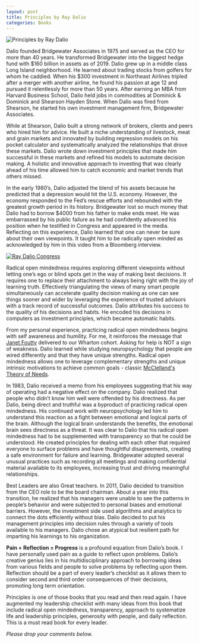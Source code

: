 ```yaml
---
layout: post
title: Principles by Ray Dalio
categories: Books
---
```


![Principles by Ray Dalio](https://raw.githubusercontent.com/uaj3/unmeshjagtap.github.io/master/images/principles.jpg)

Dalio founded Bridgewater Associates in 1975 and served as the CEO for more than 40 years. He transformed Bridgewater into the biggest hedge fund with $160 billion in assets as of 2019. Dalio grew up in a middle class Long Island neighborhood. He learned about trading stocks from golfers for whom he caddied. When his $300 investment in Northeast Airlines tripled after a merger with another airline, he found his passion at age 12 and pursued it relentlessly for more than 50 years. After earning an MBA from Harvard Business School, Dalio held jobs in commodities at Dominick & Dominick and Shearson Hayden Stone. When Dalio was fired from Shearson, he started his own investment management firm, Bridgewater Associates.

While at Shearson, Dalio built a strong network of brokers, clients and peers who hired him for advice. He built a niche understanding of livestock, meat and grain markets and innovated by building regression models on his pocket calculator and systematically analyzed the relationships that drove these markets. Dalio wrote down investment principles that made him successful in these markets and refined his models to automate decision making. A holistic and innovative approach to investing that was clearly ahead of his time allowed him to catch economic and market trends that others missed.

In the early 1980’s, Dalio adjusted the blend of his assets because he predicted that a depression would hit the U.S. economy. However, the economy responded to the Fed’s rescue efforts and rebounded with the greatest growth period in its history. Bridgewater lost so much money that Dalio had to borrow $4000 from his father to make ends meet. He was embarrassed by his public failure as he had confidently advanced his position when he testified in Congress and appeared in the media. Reflecting on this experience, Dalio learned that one can never be sure about their own viewpoints. It taught him to be radically open minded as acknowledged by him in this video from a Bloomberg interview.

[![Ray Dalio Congress](http://img.youtube.com/vi/ydqZkXYN8ZM/0.jpg)](https://www.youtube.com/watch?v=ydqZkXYN8ZM)

Radical open mindedness requires exploring different viewpoints without letting one’s ego or blind spots get in the way of making best decisions. It requires one to replace their attachment to always being right with the joy of learning truth. Effectively triangulating the views of many smart people simultaneously can accelerate quality decision making as one can see things sooner and wider by leveraging the experience of trusted advisors with a track record of successful outcomes. Dalio attributes his success to the quality of his decisions and habits. He encoded his decisions in computers as investment principles, which became automatic habits.

From my personal experience, practicing radical open mindedness begins with self awareness and humility. For me, it reinforces the message that [Janet Foutty](https://www2.deloitte.com/us/en/profiles/jfoutty.html) delivered to our Wharton cohort. Asking for help is NOT a sign of weakness. Dalio learned while studying neuropsychology that people are wired differently and that they have unique strengths. Radical open mindedness allows one to leverage complementary strengths and unique intrinsic motivations to achieve common goals - classic [McClelland's Theory of Needs](https://en.wikipedia.org/wiki/Need_theory).

In 1983, Dalio received a memo from his employees suggesting that his way of operating had a negative effect on the company. Dalio realized that people who didn’t know him well were offended by his directness. As per Dalio, being direct and truthful was a byproduct of practicing radical open mindedness. His continued work with neuropsychology led him to understand this reaction as a fight between emotional and logical parts of the brain. Although the logical brain understands the benefits, the emotional brain sees directness as a threat. It was clear to Dalio that his radical open mindedness had to be supplemented with transparency so that he could be understood. He created principles for dealing with each other that required everyone to surface problems and have thoughtful disagreements, creating a safe environment for failure and learning. Bridgewater adopted several unusual practices such as recording all meetings and making confidential material available to its employees, increasing trust and driving meaningful relationships.

Best Leaders are also Great teachers. In 2011, Dalio decided to transition from the CEO role to be the board chairman. About a year into this transition, he realized that his managers were unable to see the patterns in people’s behavior and were subjected to personal biases and emotional barriers. However, the investment side used algorithms and analytics to connect the dots efficiently without bias. Dalio decided to put his management principles into decision rules through a variety of tools available to his managers. Dalio chose an atypical but resilient path for imparting his learnings to his organization.

**Pain + Reflection = Progress** is a profound equation from Dalio’s book. I have personally used pain as a guide to reflect upon problems. Dalio’s creative genius lies in his multidisciplinary approach to borrowing ideas from various fields and people to solve problems by reflecting upon them. Reflection should be a part of every leader’s checklist as it allows them to consider second and third order consequences of their decisions, promoting long term orientation.

Principles is one of those books that you read and then read again. I have augmented my leadership checklist with many ideas from this book that include radical open mindedness, transparency, approach to systematize life and leadership principles, generosity with people, and daily reflection. This is a must read book for every leader.

*Please drop your comments below.*